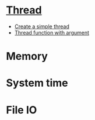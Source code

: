 # [Thread](Thread.md)

* [Create a simple thread]()
* [Thread function with argument]()

# Memory

# System time

# File IO
